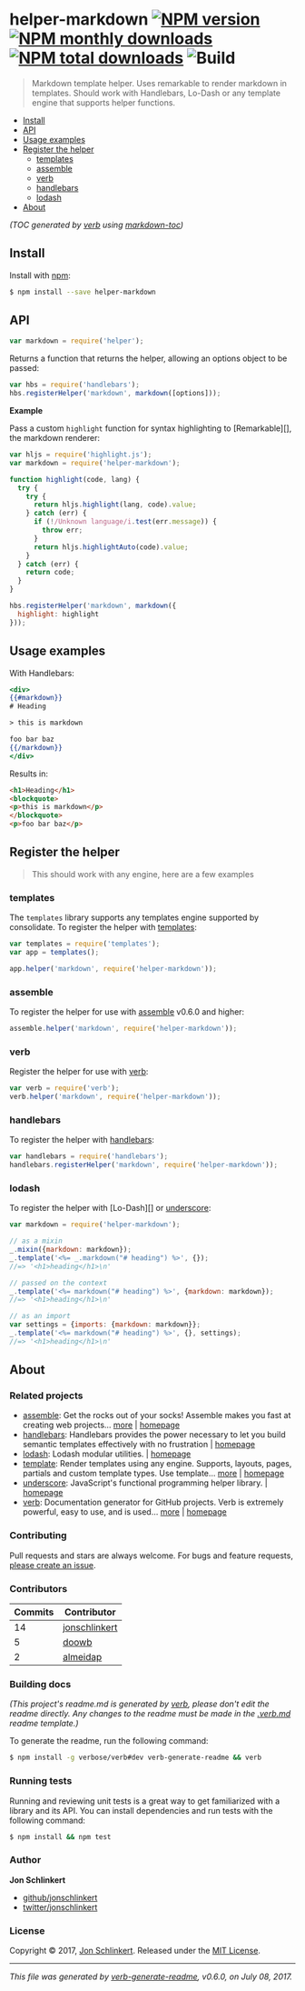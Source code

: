 # helper-markdown [![NPM version](https://img.shields.io/npm/v/helper-markdown.svg?style=flat)](https://www.npmjs.com/package/helper-markdown) [![NPM monthly downloads](https://img.shields.io/npm/dm/helper-markdown.svg?style=flat)](https://npmjs.org/package/helper-markdown) [![NPM total downloads](https://img.shields.io/npm/dt/helper-markdown.svg?style=flat)](https://npmjs.org/package/helper-markdown) ![Build](https://github.com/koddsson/helper-markdown/actions/workflows/build.yml/badge.svg)

> Markdown template helper. Uses remarkable to render markdown in templates. Should work with Handlebars, Lo-Dash or any template engine that supports helper functions.

- [Install](#install)
- [API](#api)
- [Usage examples](#usage-examples)
- [Register the helper](#register-the-helper)
  * [templates](#templates)
  * [assemble](#assemble)
  * [verb](#verb)
  * [handlebars](#handlebars)
  * [lodash](#lodash)
- [About](#about)

_(TOC generated by [verb](https://github.com/verbose/verb) using [markdown-toc](https://github.com/jonschlinkert/markdown-toc))_

## Install

Install with [npm](https://www.npmjs.com/):

```sh
$ npm install --save helper-markdown
```

## API

```js
var markdown = require('helper');
```

Returns a function that returns the helper, allowing an options object to be passed:

```js
var hbs = require('handlebars');
hbs.registerHelper('markdown', markdown([options]));
```

**Example**

Pass a custom `highlight` function for syntax highlighting to [Remarkable][], the markdown renderer:

```js
var hljs = require('highlight.js');
var markdown = require('helper-markdown');

function highlight(code, lang) {
  try {
    try {
      return hljs.highlight(lang, code).value;
    } catch (err) {
      if (!/Unknown language/i.test(err.message)) {
        throw err;
      }
      return hljs.highlightAuto(code).value;
    }
  } catch (err) {
    return code;
  }
}

hbs.registerHelper('markdown', markdown({
  highlight: highlight  
}));
```

## Usage examples

With Handlebars:

```handlebars
<div>
{{#markdown}}
# Heading

> this is markdown

foo bar baz
{{/markdown}}
</div>
```

Results in:

```html
<h1>Heading</h1>
<blockquote>
<p>this is markdown</p>
</blockquote>
<p>foo bar baz</p>
```

## Register the helper

> This should work with any engine, here are a few examples

### templates

The `templates` library supports any templates engine supported by consolidate. To register the helper with [templates](https://github.com/jonschlinkert/templates):

```js
var templates = require('templates');
var app = templates();

app.helper('markdown', require('helper-markdown'));
```

### assemble

To register the helper for use with [assemble](https://github.com/assemble/assemble) v0.6.0 and higher:

```js
assemble.helper('markdown', require('helper-markdown'));
```

### verb

Register the helper for use with [verb](https://github.com/verbose/verb):

```js
var verb = require('verb');
verb.helper('markdown', require('helper-markdown'));
```

### handlebars

To register the helper with [handlebars](http://www.handlebarsjs.com/):

```js
var handlebars = require('handlebars');
handlebars.registerHelper('markdown', require('helper-markdown'));
```

### lodash

To register the helper with [Lo-Dash][] or [underscore](http://underscorejs.org):

```js
var markdown = require('helper-markdown');

// as a mixin
_.mixin({markdown: markdown});
_.template('<%= _.markdown("# heading") %>', {});
//=> '<h1>heading</h1>\n'

// passed on the context
_.template('<%= markdown("# heading") %>', {markdown: markdown});
//=> '<h1>heading</h1>\n'

// as an import
var settings = {imports: {markdown: markdown}};
_.template('<%= markdown("# heading") %>', {}, settings);
//=> '<h1>heading</h1>\n'
```

## About

### Related projects

* [assemble](https://www.npmjs.com/package/assemble): Get the rocks out of your socks! Assemble makes you fast at creating web projects… [more](https://github.com/assemble/assemble) | [homepage](https://github.com/assemble/assemble "Get the rocks out of your socks! Assemble makes you fast at creating web projects. Assemble is used by thousands of projects for rapid prototyping, creating themes, scaffolds, boilerplates, e-books, UI components, API documentation, blogs, building websit")
* [handlebars](https://www.npmjs.com/package/handlebars): Handlebars provides the power necessary to let you build semantic templates effectively with no frustration | [homepage](http://www.handlebarsjs.com/ "Handlebars provides the power necessary to let you build semantic templates effectively with no frustration")
* [lodash](https://www.npmjs.com/package/lodash): Lodash modular utilities. | [homepage](https://lodash.com/ "Lodash modular utilities.")
* [template](https://www.npmjs.com/package/template): Render templates using any engine. Supports, layouts, pages, partials and custom template types. Use template… [more](https://github.com/jonschlinkert/template) | [homepage](https://github.com/jonschlinkert/template "Render templates using any engine. Supports, layouts, pages, partials and custom template types. Use template helpers, middleware, routes, loaders, and lots more. Powers assemble, verb and other node.js apps.")
* [underscore](https://www.npmjs.com/package/underscore): JavaScript's functional programming helper library. | [homepage](http://underscorejs.org "JavaScript's functional programming helper library.")
* [verb](https://www.npmjs.com/package/verb): Documentation generator for GitHub projects. Verb is extremely powerful, easy to use, and is used… [more](https://github.com/verbose/verb) | [homepage](https://github.com/verbose/verb "Documentation generator for GitHub projects. Verb is extremely powerful, easy to use, and is used on hundreds of projects of all sizes to generate everything from API docs to readmes.")

### Contributing

Pull requests and stars are always welcome. For bugs and feature requests, [please create an issue](../../issues/new).

### Contributors

| **Commits** | **Contributor** | 
| --- | --- |
| 14 | [jonschlinkert](https://github.com/jonschlinkert) |
| 5 | [doowb](https://github.com/doowb) |
| 2 | [almeidap](https://github.com/almeidap) |

### Building docs

_(This project's readme.md is generated by [verb](https://github.com/verbose/verb-generate-readme), please don't edit the readme directly. Any changes to the readme must be made in the [.verb.md](.verb.md) readme template.)_

To generate the readme, run the following command:

```sh
$ npm install -g verbose/verb#dev verb-generate-readme && verb
```

### Running tests

Running and reviewing unit tests is a great way to get familiarized with a library and its API. You can install dependencies and run tests with the following command:

```sh
$ npm install && npm test
```

### Author

**Jon Schlinkert**

* [github/jonschlinkert](https://github.com/jonschlinkert)
* [twitter/jonschlinkert](https://twitter.com/jonschlinkert)

### License

Copyright © 2017, [Jon Schlinkert](https://github.com/jonschlinkert).
Released under the [MIT License](LICENSE).

***

_This file was generated by [verb-generate-readme](https://github.com/verbose/verb-generate-readme), v0.6.0, on July 08, 2017._
